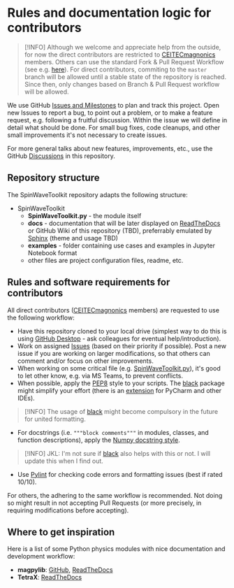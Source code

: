 # Rules and documentation logic for contributors

> [!INFO]
> Although we welcome and appreciate help from the outside, for now the direct contributors are restricted to [CEITECmagnonics] members. Others can use the standard Fork & Pull Request Workflow (see e.g. [here](https://gist.github.com/james-priest/74188772ef2a6f8d7132d0b9dc065f9c)). For direct contributors, commiting to the `master` branch will be allowed until a stable state of the repository is reached. Since then, only changes based on Branch & Pull Request workflow will be allowed.

We use GitHub [Issues and Milestones][Issues] to plan and track this project. Open new Issues to report a bug, to point out a problem, or to make a feature request, e.g. following a fruitful discussion. Within the issue we will define in detail what should be done. For small bug fixes, code cleanups, and other small improvements it's not necessary to create issues.

For more general talks about new features, improvements, etc., use the GitHub [Discussions](https://github.com/CEITECmagnonics/SpinWaveToolkit/discussions) in this repository. 



## Repository structure

The SpinWaveToolkit repository adapts the following structure:

- SpinWaveToolkit
  - **SpinWaveToolkit.py** - the module itself
  - **docs** - documentation that will be later displayed on [ReadTheDocs](https://readthedocs.org/) or GitHub Wiki of this repository (TBD), preferrably emulated by [Sphinx](https://www.sphinx-doc.org/en/master/) (theme and usage TBD)
  - **examples** - folder containing use cases and examples in Jupyter Notebook format
  - other files are project configuration files, readme, etc.


## Rules and software requirements for contributors

All direct contributors ([CEITECmagnonics] members) are requested to use the following workflow:
- Have this repository cloned to your local drive (simplest way to do this is using [GitHub Desktop] - ask colleagues for eventual help/introduction).
- Work on assigned [Issues] (based on their priority if possible). Post a new issue if you are working on larger modifications, so that others can comment and/or focus on other improvements.
- When working on some critical file (e.g. [SpinWaveToolkit.py][SWTpy]), it's good to let other know, e.g. via MS Teams, to prevent conflicts.
- When possible, apply the [PEP8] style to your scripts. The [black] package might simplify your effort (there is an [extension](https://black.readthedocs.io/en/stable/integrations/editors.html) for PyCharm and other IDEs).
> [!INFO]
> The usage of [black] might become compulsory in the future for united formatting.
- For docstrings (i.e. `"""block comments"""` in modules, classes, and function descriptions), apply the [Numpy docstring style](https://numpydoc.readthedocs.io/en/latest/format.html). 
> [!INFO]
> JKL: I'm not sure if [black] also helps with this or not. I will update this when I find out.
- Use [Pylint] for checking code errors and formatting issues (best if rated 10/10).

For others, the adhering to the same workflow is recommended. Not doing so might result in not accepting Pull Requests (or more precisely, in requiring modifications before accepting).

## Where to get inspiration
Here is a list of some Python physics modules with nice documentation and development workflow:
- **magpylib**: [GitHub][magpylib_gh], [ReadTheDocs][magpylib_rtd]
- **TetraX**: [ReadTheDocs][tetrax_rtd]

[CEITECmagnonics]:https://github.com/CEITECmagnonics
[GitHub Desktop]:https://desktop.github.com/
[Issues]:https://github.com/CEITECmagnonics/SpinWaveToolkit/issues
[SWTpy]:SpinWaveToolkit.py
[PEP8]:https://peps.python.org/pep-0008/
[black]:https://black.readthedocs.io/en/stable/index.html
[magpylib_gh]:https://github.com/magpylib/magpylib
[magpylib_rtd]:https://magpylib.readthedocs.io/en/latest/
[tetrax_rtd]:https://tetrax.readthedocs.io/en/latest/index.html
[Pylint]:https://pylint.readthedocs.io/en/stable/


